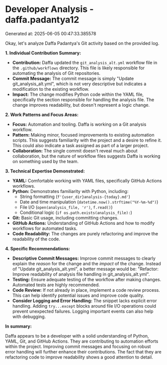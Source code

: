 # Developer Analysis - daffa.padantya12
Generated at: 2025-06-05 00:47:33.385578

Okay, let's analyze Daffa Padantya's Git activity based on the provided log.

**1. Individual Contribution Summary:**

*   **Contribution:** Daffa updated the `git_analysis_alt.yml` workflow file in the `.github/workflows` directory.  This file is likely responsible for automating the analysis of Git repositories.
*   **Commit Message:** The commit message is simply "Update git_analysis_alt.yml", which is not very descriptive but indicates a modification to the existing workflow.
*   **Impact:**  The change modifies Python code within the YAML file, specifically the section responsible for handling the analysis file.  The change improves readability, but doesn't represent a logic change.

**2. Work Patterns and Focus Areas:**

*   **Focus:** Automation and tooling. Daffa is working on a Git analysis workflow.
*   **Pattern:**  Making minor, focused improvements to existing automation scripts. This suggests familiarity with the project and a desire to refine it. This could also indicate a task assigned as part of a larger project.
*   **Collaboration:**  The single commit doesn't reveal much about collaboration, but the nature of workflow files suggests Daffa is working on something used by the team.

**3. Technical Expertise Demonstrated:**

*   **YAML:** Comfortable working with YAML files, specifically GitHub Actions workflows.
*   **Python:** Demonstrates familiarity with Python, including:
    *   String formatting (`f'{user_dir}analysis-{today}.md'`)
    *   Date and time manipulation (`datetime.now().strftime("%Y-%m-%d")`)
    *   File I/O (`open(analysis_file, 'r')`, `f.read()`)
    *   Conditional logic (`if os.path.exists(analysis_file):`)
*   **Git:** Basic Git usage, including committing changes.
*   **GitHub Actions:** Understanding of GitHub Actions and how to modify workflows for automated tasks.
*   **Code Readability:** The changes are purely refactoring and improve the readability of the code.

**4. Specific Recommendations:**

*   **Descriptive Commit Messages:**  Improve commit messages to clearly explain the *reason* for the change and the *impact* of the change.  Instead of "Update git_analysis_alt.yml", a better message would be: "Refactor: Improve readability of analysis file handling in git_analysis_alt.yml".
*   **Testing:**  Ensure adequate testing of the workflow after making changes.  Automated tests are highly recommended.
*   **Code Review:** If not already in place, implement a code review process. This can help identify potential issues and improve code quality.
*   **Consider Logging and Error Handling:** The snippet lacks explicit error handling.  Adding `try...except` blocks around file I/O operations could prevent unexpected failures.  Logging important events can also help with debugging.

**In summary:**

Daffa appears to be a developer with a solid understanding of Python, YAML, Git, and GitHub Actions.  They are contributing to automation efforts within the project.  Improving commit messages and focusing on robust error handling will further enhance their contributions. The fact that they are refactoring code to improve readability shows a good attention to detail.
